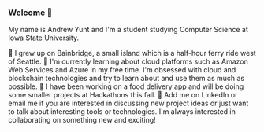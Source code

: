 ### Welcome 👋

<!--
**andrewyunt/andrewyunt** is a ✨ _special_ ✨ repository because its `README.md` (this file) appears on your GitHub profile.

Here are some ideas to get you started:

- 🔭 I’m currently working on ...
- 🌱 I’m currently learning ...
- 👯 I’m looking to collaborate on ...
- 🤔 I’m looking for help with ...
- 💬 Ask me about ...
- 📫 How to reach me: ...
- 😄 Pronouns: ...
- ⚡ Fun fact: ...
-->

My name is Andrew Yunt and I'm a student studying Computer Science at Iowa State University.

🚢 I grew up on Bainbridge, a small island which is a half-hour ferry ride west of Seattle.
🌱 I'm currently learning about cloud platforms such as Amazon Web Services and Azure in my free time. I'm obsessed with cloud and blockchain technologies and try to learn about and use them as much as possible.
🔭 I have been working on a food delivery app and will be doing some smaller projects at Hackathons this fall.
💬 Add me on LinkedIn or email me if you are interested in discussing new project ideas or just want to talk about interesting tools or technologies. I'm always interested in collaborating on something new and exciting!
